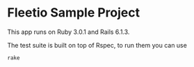 # Fleetio Sample Project

This app runs on Ruby 3.0.1 and Rails 6.1.3.

The test suite is built on top of Rspec, to run them you can use

```
rake
```
